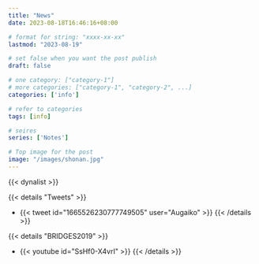 ```yaml
---
title: "News"
date: 2023-08-18T16:46:16+08:00

# format for string: "xxxx-xx-xx"
lastmod: "2023-08-19"

# set false when you want the post publish
draft: false

# one category: ["category-1"] 
# more categories: ["category-1", "category-2", ...]
categories: ['info']

# refer to categories
tags: [info]

# seires
series: ['Notes']

# Top image for the post
image: "/images/shonan.jpg"
---
```


<!--more-->


{{< dynalist >}}

{{< details "Tweets" >}}
- {{< tweet id="1665526230777749505" user="Augaiko" >}}
{{< /details >}}

{{< details "BRIDGES2019" >}}
- {{< youtube id="SsHf0-X4vrI" >}}
{{< /details >}}
